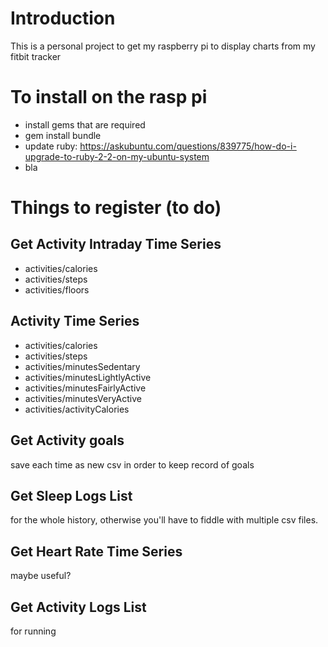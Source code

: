 # Introduction
This is a personal project to get my raspberry pi to display charts from my fitbit tracker

# To install on the rasp pi
- install gems that are required
- gem install bundle
- update ruby: https://askubuntu.com/questions/839775/how-do-i-upgrade-to-ruby-2-2-on-my-ubuntu-system
- bla


# Things to register (to do)
## Get Activity Intraday Time Series
- activities/calories
- activities/steps
- activities/floors

## Activity Time Series
- activities/calories
- activities/steps
- activities/minutesSedentary
- activities/minutesLightlyActive
- activities/minutesFairlyActive
- activities/minutesVeryActive
- activities/activityCalories

## Get Activity goals
save each time as new csv in order to keep record of goals

## Get Sleep Logs List
for the whole history, otherwise you'll have to fiddle with multiple csv files.

## Get Heart Rate Time Series
maybe useful?

## Get Activity Logs List
for running
